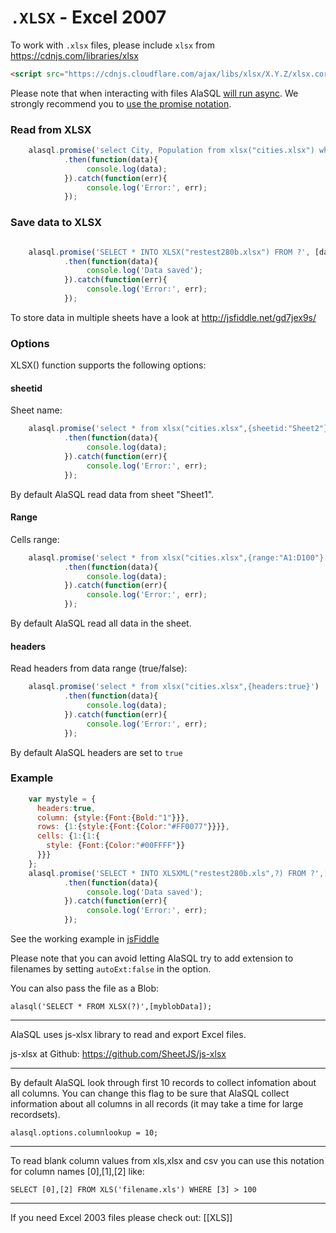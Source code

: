 # `.XLSX` - Excel 2007 

To work with `.xlsx` files, please include `xlsx` from https://cdnjs.com/libraries/xlsx

```html
<script src="https://cdnjs.cloudflare.com/ajax/libs/xlsx/X.Y.Z/xlsx.core.min.js"></script>
```

Please note that when interacting with files AlaSQL [will run async](async). We strongly recommend you to [use the promise notation](promise).


### Read from XLSX

```js
    alasql.promise('select City, Population from xlsx("cities.xlsx") where Population > 100000')
            .then(function(data){
                 console.log(data);
            }).catch(function(err){
                 console.log('Error:', err);
            });
```

### Save data to XLSX

```js

    alasql.promise('SELECT * INTO XLSX("restest280b.xlsx") FROM ?', [data])
            .then(function(data){
                 console.log('Data saved');
            }).catch(function(err){
                 console.log('Error:', err);
            });
```

To store data in multiple sheets have a look at http://jsfiddle.net/gd7jex9s/
		
### Options

XLSX() function supports the following options:

#### sheetid
Sheet name:
```js
    alasql.promise('select * from xlsx("cities.xlsx",{sheetid:"Sheet2"}')
            .then(function(data){
                 console.log(data);
            }).catch(function(err){
                 console.log('Error:', err);
            });
```
By default AlaSQL read data from sheet "Sheet1".

#### Range
Cells range:
```js
    alasql.promise('select * from xlsx("cities.xlsx",{range:"A1:D100"}')
            .then(function(data){
                 console.log(data);
            }).catch(function(err){
                 console.log('Error:', err);
            });
```
By default AlaSQL read all data in the sheet.

#### headers
Read headers from data range (true/false):
```js
    alasql.promise('select * from xlsx("cities.xlsx",{headers:true}')
            .then(function(data){
                 console.log(data);
            }).catch(function(err){
                 console.log('Error:', err);
            });
```
By default AlaSQL headers are set to `true`


### Example

```js
    var mystyle = {
      headers:true, 
      column: {style:{Font:{Bold:"1"}}},
      rows: {1:{style:{Font:{Color:"#FF0077"}}}},
      cells: {1:{1:{
        style: {Font:{Color:"#00FFFF"}}
      }}}
    };
    alasql.promise('SELECT * INTO XLSXML("restest280b.xls",?) FROM ?',[mystyle,data])
            .then(function(data){
                 console.log('Data saved');
            }).catch(function(err){
                 console.log('Error:', err);
            });
```
See the working example in [jsFiddle](http://jsfiddle.net/95j0txwx/7/)

Please note that you can avoid letting AlaSQL try to add extension to filenames by setting `autoExt:false` in the option. 

You can also pass the file as a Blob:

    alasql('SELECT * FROM XLSX(?)',[myblobData]);		

---

AlaSQL uses js-xlsx library to read and export Excel files.

js-xlsx at Github: https://github.com/SheetJS/js-xlsx



----

By default AlaSQL look through first 10 records to collect infomation about all columns. You can change this flag to be sure that AlaSQL collect information about all columns in all records (it may take a time for large recordsets).

    alasql.options.columnlookup = 10;

----

To read blank column values from xls,xlsx and csv you can use this notation for column names [0],[1],[2] like:

    SELECT [0],[2] FROM XLS('filename.xls') WHERE [3] > 100

----

If you need Excel 2003 files please check out: [[XLS]]